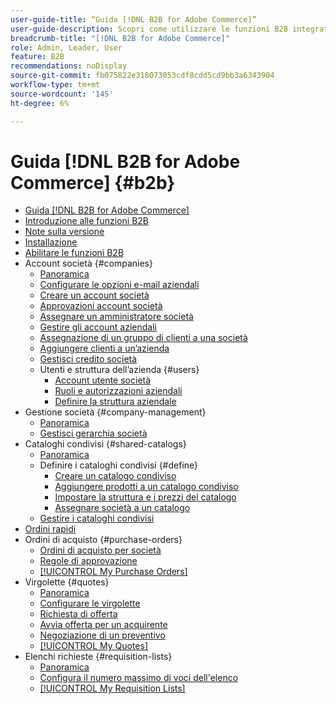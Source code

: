 ```yaml
---
user-guide-title: “Guida [!DNL B2B for Adobe Commerce]”
user-guide-description: Scopri come utilizzare le funzioni B2B integrate disponibili per Adobe Commerce,
breadcrumb-title: "[!DNL B2B for Adobe Commerce]"
role: Admin, Leader, User
feature: B2B
recommendations: noDisplay
source-git-commit: fb075822e318073053cdf8cdd5cd9bb3a6343904
workflow-type: tm+mt
source-wordcount: '145'
ht-degree: 6%

---
```



# Guida [!DNL B2B for Adobe Commerce] {#b2b}

+ [Guida [!DNL B2B for Adobe Commerce]](guide-overview.md)
+ [Introduzione alle funzioni B2B](introduction.md)
+ [Note sulla versione](release-notes.md)
+ [Installazione](install.md)
+ [Abilitare le funzioni B2B](enable-basic-features.md)
+ Account società {#companies}
   + [Panoramica](account-companies.md)
   + [Configurare le opzioni e-mail aziendali](email-company-configuration.md)
   + [Creare un account società](account-company-create.md)
   + [Approvazioni account società](account-company-approve.md)
   + [Assegnare un amministratore società](account-company-admin.md)
   + [Gestire gli account aziendali](account-company-manage.md)
   + [Assegnazione di un gruppo di clienti a una società](account-company-customer-group.md)
   + [Aggiungere clienti a un’azienda](customer-assign-company.md)
   + [Gestisci credito società](credit-company.md)
   + Utenti e struttura dell’azienda {#users}
      + [Account utente società](account-company-users.md)
      + [Ruoli e autorizzazioni aziendali](account-company-roles-permissions.md)
      + [Definire la struttura aziendale](account-company-structure.md)
+ Gestione società {#company-management}
   + [Panoramica](manage-companies.md)
   + [Gestisci gerarchia società](assign-companies.md)
+ Cataloghi condivisi {#shared-catalogs}
   + [Panoramica](catalog-shared.md)
   + Definire i cataloghi condivisi {#define}
      + [Creare un catalogo condiviso](catalog-shared-create.md)
      + [Aggiungere prodotti a un catalogo condiviso](catalog-shared-product-add.md)
      + [Impostare la struttura e i prezzi del catalogo](catalog-shared-pricing-structure.md)
      + [Assegnare società a un catalogo](catalog-shared-assign-companies.md)
   + [Gestire i cataloghi condivisi](catalog-shared-manage.md)
+ [Ordini rapidi](quick-order.md)
+ Ordini di acquisto {#purchase-orders}
   + [Ordini di acquisto per società](purchase-order-flow.md)
   + [Regole di approvazione](account-dashboard-approval-rules.md)
   + [[!UICONTROL My Purchase Orders]](account-dashboard-my-purchase-orders.md)
+ Virgolette {#quotes}
   + [Panoramica](quotes.md)
   + [Configurare le virgolette](configure-quotes.md)
   + [Richiesta di offerta](quote-request.md)
   + [Avvia offerta per un acquirente](sales-rep-initiates-quote.md)
   + [Negoziazione di un preventivo](quote-price-negotiation.md)
   + [[!UICONTROL My Quotes]](account-dashboard-my-quotes.md)
+ Elenchi richieste {#requisition-lists}
   + [Panoramica](requisition-lists.md)
   + [Configura il numero massimo di voci dell&#39;elenco](configure-requisition-lists.md)
   + [[!UICONTROL My Requisition Lists]](account-dashboard-requisition-lists-manage.md)
